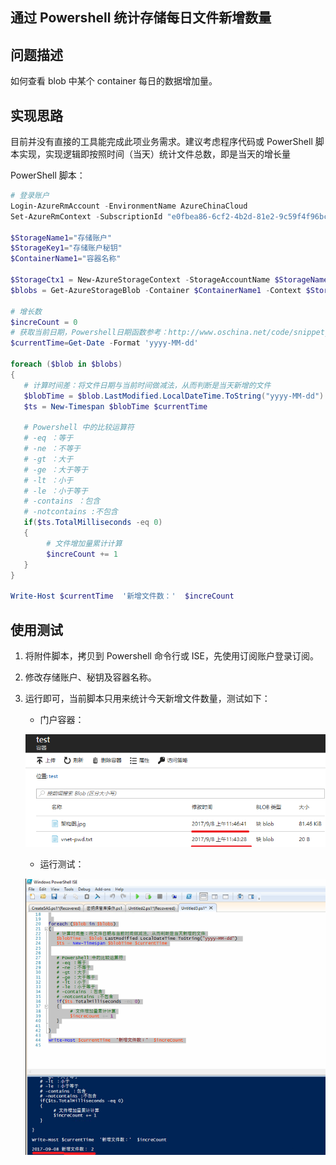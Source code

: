 ## 通过 Powershell 统计存储每日文件新增数量

## 问题描述

如何查看 blob 中某个 container 每日的数据增加量。

## 实现思路

目前并没有直接的工具能完成此项业务需求。建议考虑程序代码或 PowerShell 脚本实现，实现逻辑即按照时间（当天）统计文件总数，即是当天的增长量

PowerShell 脚本：

```PowerShell
# 登录账户
Login-AzureRmAccount -EnvironmentName AzureChinaCloud
Set-AzureRmContext -SubscriptionId "e0fbea86-6cf2-4b2d-81e2-9c59f4f96bcb"

$StorageName1="存储账户"
$StorageKey1="存储账户秘钥"
$ContainerName1="容器名称" 

$StorageCtx1 = New-AzureStorageContext -StorageAccountName $StorageName1 -StorageAccountKey $StorageKey1 -Environment AzureChinaCloud 
$blobs = Get-AzureStorageBlob -Container $ContainerName1 -Context $StorageCtx1

# 增长数
$increCount = 0
# 获取当前日期，Powershell日期函数参考：http://www.oschina.net/code/snippet_222150_18220 
$currentTime=Get-Date -Format 'yyyy-MM-dd'

foreach ($blob in $blobs)
{
   # 计算时间差：将文件日期与当前时间做减法，从而判断是当天新增的文件
   $blobTime = $blob.LastModified.LocalDateTime.ToString("yyyy-MM-dd") 
   $ts = New-Timespan $blobTime $currentTime

   # Powershell 中的比较运算符
   # -eq ：等于
   # -ne ：不等于
   # -gt ：大于
   # -ge ：大于等于
   # -lt ：小于
   # -le ：小于等于
   # -contains ：包含
   # -notcontains :不包含 
   if($ts.TotalMilliseconds -eq 0)
   {
        # 文件增加量累计计算
        $increCount += 1
   }
} 

Write-Host $currentTime  '新增文件数：'  $increCount
```

## 使用测试

1. 将附件脚本，拷贝到 Powershell 命令行或 ISE，先使用订阅账户登录订阅。
2. 修改存储账户、秘钥及容器名称。
3. 运行即可，当前脚本只用来统计今天新增文件数量，测试如下：

    - 门户容器：
    
    ![portal](media/aog-storage-blob-howto-statistic-daily-files-via-powershell/portal.png)

    - 运行测试：
 
    ![powershell](media/aog-storage-blob-howto-statistic-daily-files-via-powershell/powershell.png)